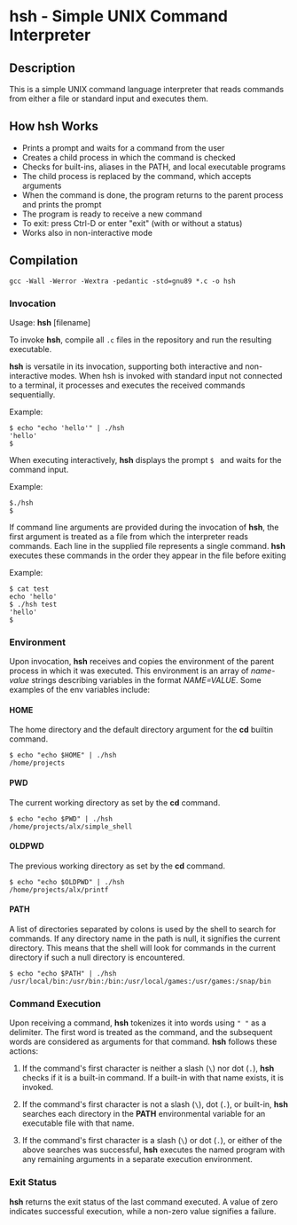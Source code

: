 
# hsh - Simple UNIX Command Interpreter

## Description

This is a simple UNIX command language interpreter that reads commands from either a file or standard input and executes them.

## How **hsh** Works

- Prints a prompt and waits for a command from the user
- Creates a child process in which the command is checked
- Checks for built-ins, aliases in the PATH, and local executable programs
- The child process is replaced by the command, which accepts arguments
- When the command is done, the program returns to the parent process and prints the prompt
- The program is ready to receive a new command
- To exit: press Ctrl-D or enter "exit" (with or without a status)
- Works also in non-interactive mode

## Compilation



```
gcc -Wall -Werror -Wextra -pedantic -std=gnu89 *.c -o hsh

```


### Invocation

Usage: **hsh** [filename]

To invoke **hsh**, compile all `.c` files in the repository and run the resulting executable.

**hsh** is versatile in its invocation, supporting both interactive and non-interactive modes. When hsh is invoked with standard input not connected to a terminal, it processes and executes the received commands sequentially.

Example:
```
$ echo "echo 'hello'" | ./hsh
'hello'
$
```

When executing interactively, **hsh** displays the prompt `$ ` and waits for the command input.

Example:
```
$./hsh
$
```

If command line arguments are provided during the invocation of **hsh**, the first argument is treated as a file from which the interpreter reads commands. Each line in the supplied file represents a single command. **hsh** executes these commands in the order they appear in the file before exiting

Example:
```
$ cat test
echo 'hello'
$ ./hsh test
'hello'
$
```

### Environment

Upon invocation, **hsh** receives and copies the environment of the parent process in which it was executed. This environment is an array of *name-value* strings describing variables in the format *NAME=VALUE*. Some examples of the env variables include:

#### HOME
The home directory and the default directory argument for the **cd** builtin command.

```
$ echo "echo $HOME" | ./hsh
/home/projects
```

#### PWD
The current working directory as set by the **cd** command.

```
$ echo "echo $PWD" | ./hsh
/home/projects/alx/simple_shell
```

#### OLDPWD
The previous working directory as set by the **cd** command.

```
$ echo "echo $OLDPWD" | ./hsh
/home/projects/alx/printf
```

#### PATH
A list of directories separated by colons is used by the shell to search for commands. If any directory name in the path is null, it signifies the current directory. This means that the shell will look for commands in the current directory if such a null directory is encountered.

```
$ echo "echo $PATH" | ./hsh
/usr/local/bin:/usr/bin:/bin:/usr/local/games:/usr/games:/snap/bin
```

### Command Execution

Upon receiving a command, **hsh** tokenizes it into words using `" "` as a delimiter. The first word is treated as the command, and the subsequent words are considered as arguments for that command. **hsh** follows these actions:

1. If the command's first character is neither a slash (`\`) nor dot (`.`), **hsh** checks if it is a built-in command. If a built-in with that name exists, it is invoked.

2. If the command's first character is not a slash (`\`), dot (`.`), or built-in, **hsh** searches each directory in the **PATH** environmental variable for an executable file with that name.

3. If the command's first character is a slash (`\`) or dot (`.`), or either of the above searches was successful, **hsh** executes the named program with any remaining arguments in a separate execution environment.

### Exit Status


**hsh** returns the exit status of the last command executed. A value of zero indicates successful execution, while a non-zero value signifies a failure.
